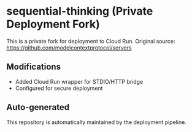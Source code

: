 # sequential-thinking (Private Deployment Fork)

This is a private fork for deployment to Cloud Run.
Original source: https://github.com/modelcontextprotocol/servers

## Modifications
- Added Cloud Run wrapper for STDIO/HTTP bridge
- Configured for secure deployment

## Auto-generated
This repository is automatically maintained by the deployment pipeline.
